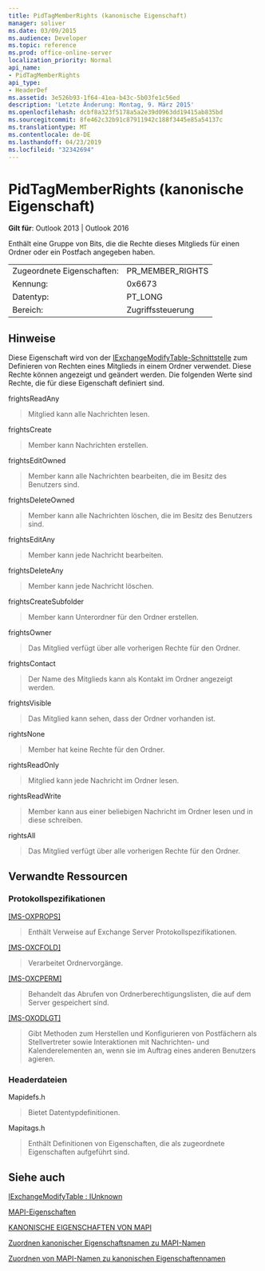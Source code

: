 ```yaml
---
title: PidTagMemberRights (kanonische Eigenschaft)
manager: soliver
ms.date: 03/09/2015
ms.audience: Developer
ms.topic: reference
ms.prod: office-online-server
localization_priority: Normal
api_name:
- PidTagMemberRights
api_type:
- HeaderDef
ms.assetid: 3e526b93-1f64-41ea-b43c-5b03fe1c56ed
description: 'Letzte Änderung: Montag, 9. März 2015'
ms.openlocfilehash: dcbf8a323f5178a5a2e39d0963dd19415ab835bd
ms.sourcegitcommit: 8fe462c32b91c87911942c188f3445e85a54137c
ms.translationtype: MT
ms.contentlocale: de-DE
ms.lasthandoff: 04/23/2019
ms.locfileid: "32342694"
---
```

# <a name="pidtagmemberrights-canonical-property"></a>PidTagMemberRights (kanonische Eigenschaft)

  
  
**Gilt für**: Outlook 2013 | Outlook 2016 
  
Enthält eine Gruppe von Bits, die die Rechte dieses Mitglieds für einen Ordner oder ein Postfach angegeben haben.
  
|||
|:-----|:-----|
|Zugeordnete Eigenschaften:  <br/> |PR_MEMBER_RIGHTS  <br/> |
|Kennung:  <br/> |0x6673  <br/> |
|Datentyp:  <br/> |PT_LONG  <br/> |
|Bereich:  <br/> |Zugriffssteuerung  <br/> |
   
## <a name="remarks"></a>Hinweise

Diese Eigenschaft wird von der [IExchangeModifyTable-Schnittstelle](iexchangemodifytableiunknown.md) zum Definieren von Rechten eines Mitglieds in einem Ordner verwendet. Diese Rechte können angezeigt und geändert werden. Die folgenden Werte sind Rechte, die für diese Eigenschaft definiert sind. 
  
frightsReadAny
  
> Mitglied kann alle Nachrichten lesen.
    
frightsCreate
  
> Member kann Nachrichten erstellen.
    
frightsEditOwned
  
> Member kann alle Nachrichten bearbeiten, die im Besitz des Benutzers sind.
    
frightsDeleteOwned
  
> Member kann alle Nachrichten löschen, die im Besitz des Benutzers sind.
    
frightsEditAny
  
> Member kann jede Nachricht bearbeiten.
    
frightsDeleteAny
  
> Member kann jede Nachricht löschen.
    
frightsCreateSubfolder
  
> Member kann Unterordner für den Ordner erstellen.
    
frightsOwner
  
> Das Mitglied verfügt über alle vorherigen Rechte für den Ordner.
    
frightsContact
  
> Der Name des Mitglieds kann als Kontakt im Ordner angezeigt werden.
    
frightsVisible
  
> Das Mitglied kann sehen, dass der Ordner vorhanden ist.
    
rightsNone
  
> Member hat keine Rechte für den Ordner.
    
rightsReadOnly
  
> Mitglied kann jede Nachricht im Ordner lesen.
    
rightsReadWrite
  
> Member kann aus einer beliebigen Nachricht im Ordner lesen und in diese schreiben.
    
rightsAll
  
> Das Mitglied verfügt über alle vorherigen Rechte für den Ordner.
    
## <a name="related-resources"></a>Verwandte Ressourcen

### <a name="protocol-specifications"></a>Protokollspezifikationen

[[MS-OXPROPS]](https://msdn.microsoft.com/library/f6ab1613-aefe-447d-a49c-18217230b148%28Office.15%29.aspx)
  
> Enthält Verweise auf Exchange Server Protokollspezifikationen.
    
[[MS-OXCFOLD]](https://msdn.microsoft.com/library/c0f31b95-c07f-486c-98d9-535ed9705fbf%28Office.15%29.aspx)
  
> Verarbeitet Ordnervorgänge.
    
[[MS-OXCPERM]](https://msdn.microsoft.com/library/944ddb65-6249-4c34-a46e-363fcd37195e%28Office.15%29.aspx)
  
> Behandelt das Abrufen von Ordnerberechtigungslisten, die auf dem Server gespeichert sind.
    
[[MS-OXODLGT]](https://msdn.microsoft.com/library/01a89b11-9c43-4c40-b147-8f6a1ef5a44f%28Office.15%29.aspx)
  
> Gibt Methoden zum Herstellen und Konfigurieren von Postfächern als Stellvertreter sowie Interaktionen mit Nachrichten- und Kalenderelementen an, wenn sie im Auftrag eines anderen Benutzers agieren.
    
### <a name="header-files"></a>Headerdateien

Mapidefs.h
  
> Bietet Datentypdefinitionen.
    
Mapitags.h
  
> Enthält Definitionen von Eigenschaften, die als zugeordnete Eigenschaften aufgeführt sind.
    
## <a name="see-also"></a>Siehe auch



[IExchangeModifyTable : IUnknown](iexchangemodifytableiunknown.md)


[MAPI-Eigenschaften](mapi-properties.md)
  
[KANONISCHE EIGENSCHAFTEN VON MAPI](mapi-canonical-properties.md)
  
[Zuordnen kanonischer Eigenschaftsnamen zu MAPI-Namen](mapping-canonical-property-names-to-mapi-names.md)
  
[Zuordnen von MAPI-Namen zu kanonischen Eigenschaftennamen](mapping-mapi-names-to-canonical-property-names.md)

